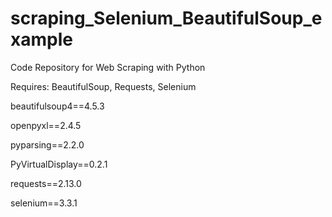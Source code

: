 # scraping_Selenium_BeautifulSoup_example
Code Repository for Web Scraping with Python

Requires: BeautifulSoup, Requests, Selenium

beautifulsoup4==4.5.3

openpyxl==2.4.5

pyparsing==2.2.0

PyVirtualDisplay==0.2.1

requests==2.13.0

selenium==3.3.1

